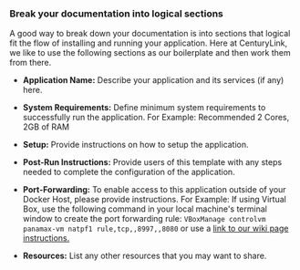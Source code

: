 ### Break your documentation into logical sections

A good way to break down your documentation is into sections that logical fit the flow of installing and running your application. Here at CenturyLink, we like to use the following sections as our boilerplate and then work them from there.
* **Application Name:** Describe your application and its services (if any) here.

* **System Requirements:** Define minimum system requirements to successfully run the application.
  For Example:
  Recommended 2 Cores, 2GB of RAM

* **Setup:** Provide instructions on how to setup the application.

* **Post-Run Instructions:** Provide users of this template with any steps needed to complete the configuration of the application.

* **Port-Forwarding:** To enable access to this application outside of your Docker Host, please provide instructions.
  For Example:
  If using Virtual Box, use the following command in your local machine's terminal window to create the port forwarding rule:
  `VBoxManage controlvm panamax-vm natpf1 rule,tcp,,8997,,8080`
  or use a [link to our wiki page instructions.](https://github.com/CenturyLinkLabs/panamax-ui/wiki/How-To%3A-Port-Forwarding-on-VirtualBox)

* **Resources:** List any other resources that you may want to share.
